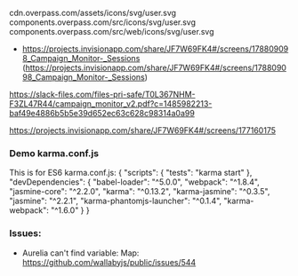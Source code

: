 cdn.overpass.com/assets/icons/svg/user.svg
components.overpass.com/src/icons/svg/user.svg
components.overpass.com/src/web/icons/svg/user.svg



- https://projects.invisionapp.com/share/JF7W69FK4#/screens/178809098_Campaign_Monitor-_Sessions (https://projects.invisionapp.com/share/JF7W69FK4#/screens/178809098_Campaign_Monitor-_Sessions)

https://slack-files.com/files-pri-safe/T0L367NHM-F3ZL47R44/campaign_monitor_v2.pdf?c=1485982213-baf49e4886b5b5e39d652ec63c628c98314a0a99

https://projects.invisionapp.com/share/JF7W69FK4#/screens/177160175


### Demo karma.conf.js

This is for ES6 karma.conf.js:
{
  "scripts": {
    "tests": "karma start"
  },
  "devDependencies": {
    "babel-loader": "^5.0.0",
    "webpack": "^1.8.4",
    "jasmine-core": "^2.2.0",
    "karma": "^0.13.2",
    "karma-jasmine": "^0.3.5",
    "jasmine": "^2.2.1",
    "karma-phantomjs-launcher": "^0.1.4",
    "karma-webpack": "^1.6.0"
  }
}

### Issues:

- Aurelia can't find variable: Map:
  https://github.com/wallabyjs/public/issues/544
